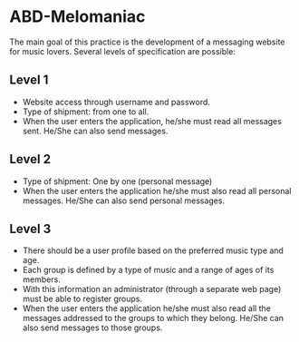# ABD-Melomaniac

The main goal of this practice is the development of a messaging website for music lovers. Several levels of specification are possible:

## Level 1
* Website access through username and password.
* Type of shipment: from one to all.
* When the user enters the application, he/she must read all messages sent. He/She can also send messages.

## Level 2
* Type of shipment: One by one (personal message)
* When the user enters the application he/she must also read all personal messages. He/She can also send personal messages.

## Level 3
* There should be a user profile based on the preferred music type and age.
* Each group is defined by a type of music and a range of ages of its members.
* With this information an administrator (through a separate web page) must be able to register groups.
* When the user enters the application he/she must also read all the messages addressed to the groups to which they belong. He/She can also send messages to those groups.
